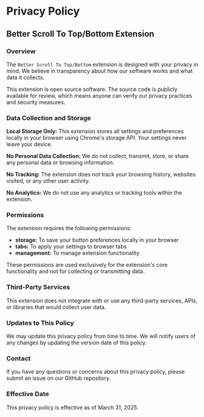 # Privacy Policy

## Better Scroll To Top/Bottom Extension

### Overview

The `Better Scroll To Top/Bottom` extension is designed with your privacy in mind. We believe in transparency about how our software works and what data it collects.

This extension is open source software. The source code is publicly available for review, which means anyone can verify our privacy practices and security measures.

### Data Collection and Storage

**Local Storage Only:** This extension stores all settings and preferences locally in your browser using Chrome's storage API. Your settings never leave your device.

**No Personal Data Collection:** We do not collect, transmit, store, or share any personal data or browsing information.

**No Tracking:** The extension does not track your browsing history, websites visited, or any other user activity.

**No Analytics:** We do not use any analytics or tracking tools within the extension.

### Permissions

The extension requires the following permissions:

- **storage:** To save your button preferences locally in your browser
- **tabs:** To apply your settings to browser tabs
- **management:** To manage extension functionality

These permissions are used exclusively for the extension's core functionality and not for collecting or transmitting data.

### Third-Party Services

This extension does not integrate with or use any third-party services, APIs, or libraries that would collect user data.

### Updates to This Policy

We may update this privacy policy from time to time. We will notify users of any changes by updating the version date of this policy.

### Contact

If you have any questions or concerns about this privacy policy, please submit an issue on our GitHub repository.

### Effective Date

This privacy policy is effective as of March 31, 2025.
